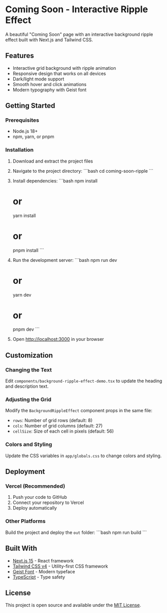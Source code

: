# Coming Soon - Interactive Ripple Effect

A beautiful "Coming Soon" page with an interactive background ripple effect built with Next.js and Tailwind CSS.

## Features

- Interactive grid background with ripple animation
- Responsive design that works on all devices
- Dark/light mode support
- Smooth hover and click animations
- Modern typography with Geist font

## Getting Started

### Prerequisites

- Node.js 18+ 
- npm, yarn, or pnpm

### Installation

1. Download and extract the project files
2. Navigate to the project directory:
   \`\`\`bash
   cd coming-soon-ripple
   \`\`\`

3. Install dependencies:
   \`\`\`bash
   npm install
   # or
   yarn install
   # or
   pnpm install
   \`\`\`

4. Run the development server:
   \`\`\`bash
   npm run dev
   # or
   yarn dev
   # or
   pnpm dev
   \`\`\`

5. Open [http://localhost:3000](http://localhost:3000) in your browser

## Customization

### Changing the Text
Edit `components/background-ripple-effect-demo.tsx` to update the heading and description text.

### Adjusting the Grid
Modify the `BackgroundRippleEffect` component props in the same file:
- `rows`: Number of grid rows (default: 8)
- `cols`: Number of grid columns (default: 27)  
- `cellSize`: Size of each cell in pixels (default: 56)

### Colors and Styling
Update the CSS variables in `app/globals.css` to change colors and styling.

## Deployment

### Vercel (Recommended)
1. Push your code to GitHub
2. Connect your repository to Vercel
3. Deploy automatically

### Other Platforms
Build the project and deploy the `out` folder:
\`\`\`bash
npm run build
\`\`\`

## Built With

- [Next.js 15](https://nextjs.org/) - React framework
- [Tailwind CSS v4](https://tailwindcss.com/) - Utility-first CSS framework
- [Geist Font](https://vercel.com/font) - Modern typeface
- [TypeScript](https://www.typescriptlang.org/) - Type safety

## License

This project is open source and available under the [MIT License](LICENSE).
